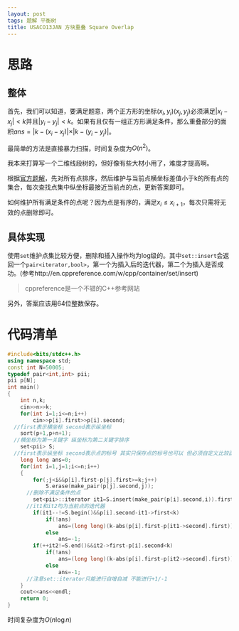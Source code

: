 ```yaml
---
layout: post
tags: 题解 平衡树
title: USACO13JAN 方块重叠 Square Overlap
---
```


# 思路

## 整体

首先，我们可以知道，要满足题意，两个正方形的坐标$(x_i,y_i)(x_j,y_j)$必须满足$\vert x_i-x_j\vert<k$并且$\vert y_i-y_j\vert<k$。如果有且仅有一组正方形满足条件，那么重叠部分的面积$ans=\vert k-(x_i-x_j)\vert\times\vert k-(y_i-y_j)\vert$。

最简单的方法是直接暴力扫描，时间复杂度为$O(n^2)$。

我本来打算写一个二维线段树的，但好像有些大材小用了，难度才提高啊。

根据[官方题解](http://www.usaco.org/current/data/sol_squares.html)，先对所有点排序，然后维护与当前点横坐标差值小于k的所有点的集合，每次查找点集中纵坐标最接近当前点的点，更新答案即可。

如何维护所有满足条件的点呢？因为点是有序的，满足$x_i\le x_{i+1}$，每次只需将无效的点删除即可。

 <!-- more -->

## 具体实现

使用`set`维护点集比较方便，删除和插入操作均为log级的。其中`set::insert`会返回一个`pair<iterator,bool>`，第一个为插入后的迭代器，第二个为插入是否成功。(参考http://en.cppreference.com/w/cpp/container/set/insert)

> cppreference是一个不错的C++参考网站

另外，答案应该用64位整数保存。

# 代码清单

```cpp
#include<bits/stdc++.h>
using namespace std;
const int N=50005;
typedef pair<int,int> pii;
pii p[N];
int main()
{
	int n,k;
	cin>>n>>k;
	for(int i=1;i<=n;i++)
		cin>>p[i].first>>p[i].second;
  //first表示横坐标 second表示纵坐标
	sort(p+1,p+n+1);
  //横坐标为第一关键字 纵坐标为第二关键字排序
	set<pii> S;
  //first表示纵坐标 second表示点的标号 其实只保存点的标号也可以 但必须自定义比较函数了
	long long ans=0;
	for(int i=1,j=1;i<=n;i++)
	{
		for(;j<i&&p[i].first-p[j].first>=k;j++)
			S.erase(make_pair(p[j].second,j));
      //删除不满足条件的点
		set<pii>::iterator it1=S.insert(make_pair(p[i].second,i)).first,it2=it1;
      //it1和it2均为当前点的迭代器
		if(it1--!=S.begin()&&p[i].second-it1->first<k)
			if(!ans)
				ans=(long long)(k-abs(p[i].first-p[it1->second].first))*(k-(p[i].second-it1->first));
			else
				ans=-1;
		if(++it2!=S.end()&&it2->first-p[i].second<k)
			if(!ans)
				ans=(long long)(k-abs(p[i].first-p[it2->second].first))*(k-(it2->first-p[i].second));
			else
				ans=-1;
      //注意set::iterator只能进行自增自减 不能进行+1/-1
	}
	cout<<ans<<endl;
	return 0;
}
```

时间复杂度为$O(n\log n)$

